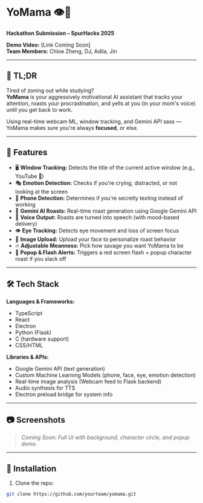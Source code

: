 # YoMama 👁️📣

**Hackathon Submission – SpurHacks 2025**

**Demo Video:** [Link Coming Soon]  
**Team Members:** Chloe Zheng, DJ, Adila, Jin

---

## 🧠 TL;DR

Tired of zoning out while studying?  
**YoMama** is your aggressively motivational AI assistant that tracks your attention, roasts your procrastination, and yells at you (in your mom's voice) until you get back to work.

Using real-time webcam ML, window tracking, and Gemini API sass — YoMama makes sure you're always **focused**, or else.

---

## 🧪 Features

- 🖥️ **Window Tracking:** Detects the title of the current active window (e.g., YouTube 👀)
- 🎭 **Emotion Detection:** Checks if you're crying, distracted, or not looking at the screen
- 🤳 **Phone Detection:** Determines if you're secretly texting instead of working
- 🧠 **Gemini AI Roasts:** Real-time roast generation using Google Gemini API
- 🎤 **Voice Output:** Roasts are turned into speech (with mood-based delivery)
- 👁️ **Eye Tracking:** Detects eye movement and loss of screen focus
- 📸 **Image Upload:** Upload your face to personalize roast behavior
- 🔥 **Adjustable Meanness:** Pick how savage you want YoMama to be
- 🚨 **Popup & Flash Alerts:** Triggers a red screen flash + popup character roast if you slack off

---

## 🛠️ Tech Stack

**Languages & Frameworks:**
- TypeScript
- React
- Electron
- Python (Flask)
- C (hardware support)
- CSS/HTML

**Libraries & APIs:**
- Google Gemini API (text generation)
- Custom Machine Learning Models (phone, face, eye, emotion detection)
- Real-time image analysis (Webcam feed to Flask backend)
- Audio synthesis for TTS
- Electron preload bridge for system info

---

## 📷 Screenshots

> _Coming Soon: Full UI with background, character circle, and popup demo._

---

## 🧪 Installation

1. Clone the repo:

```bash
git clone https://github.com/yourteam/yomama.git
